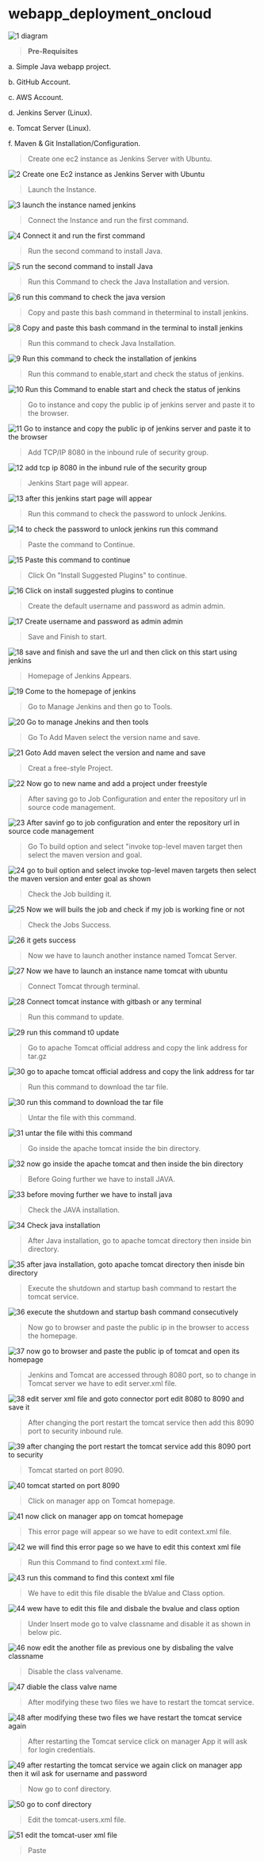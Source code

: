 # webapp_deployment_oncloud

![1  diagram](https://github.com/howdycloudyarsh/webapp_deployment_oncloud/assets/133496386/0140591e-ea6d-4736-b884-13930f0f9798)

> **Pre-Requisites**

a. Simple Java webapp project.

b. GitHub Account.

c. AWS Account.

d. Jenkins Server (Linux).

e. Tomcat Server (Linux).

f. Maven & Git Installation/Configuration.

> Create one ec2 instance as Jenkins Server with Ubuntu.

![2  Create one Ec2 instance as Jenkins Server with Ubuntu](https://github.com/howdycloudyarsh/webapp_deployment_oncloud/assets/133496386/8e7fbb27-c68d-4b1d-ae05-6ae5411ff8de)

> Launch the Instance.

![3  launch the instance named jenkins](https://github.com/howdycloudyarsh/webapp_deployment_oncloud/assets/133496386/22b1fb43-fe6d-4959-a567-6ba7211838fb)

> Connect the Instance and run the first command.

![4  Connect it and run the first command](https://github.com/howdycloudyarsh/webapp_deployment_oncloud/assets/133496386/bacfcbd1-7932-435c-adec-611bb46c9a67)

> Run the second command to install Java.

![5  run the second command to install Java](https://github.com/howdycloudyarsh/webapp_deployment_oncloud/assets/133496386/1c413c40-fab8-4e36-9aed-2768a24f5ede)

> Run this Command to check the Java Installation and version.

![6  run this command to check the java version](https://github.com/howdycloudyarsh/webapp_deployment_oncloud/assets/133496386/75345b08-5f5c-4fe8-b16c-39b3c7052457)

> Copy and paste this bash command in theterminal to install jenkins.

![8  Copy and paste this bash command in the terminal to install jenkins](https://github.com/howdycloudyarsh/webapp_deployment_oncloud/assets/133496386/44b3d418-eb68-4f4a-a4af-04382e9f4c46)

> Run this command to check Java Installation.

![9  Run this command to check the installation of jenkins](https://github.com/howdycloudyarsh/webapp_deployment_oncloud/assets/133496386/98146703-7e8f-4e96-bd98-c84359670bcb)

> Run this command to enable,start and check the status of jenkins.

![10  Run this Command to enable start and check the status of jenkins](https://github.com/howdycloudyarsh/webapp_deployment_oncloud/assets/133496386/bf928a6d-0c66-46f4-b47b-08035cece0f4)

> Go to instance and copy the public ip of jenkins server and paste it to the browser.

![11  Go to instance and copy the public ip of jenkins server and paste it to the browser](https://github.com/howdycloudyarsh/webapp_deployment_oncloud/assets/133496386/0f469a59-9abb-482b-9053-83d5d4219660)

> Add TCP/IP 8080 in the inbound rule of security group.

![12  add tcp ip 8080 in the inbund rule of the security group](https://github.com/howdycloudyarsh/webapp_deployment_oncloud/assets/133496386/0ba17432-6314-4916-8ced-05405ca492a8)

> Jenkins Start page will appear.

![13  after this jenkins start page will appear](https://github.com/howdycloudyarsh/webapp_deployment_oncloud/assets/133496386/f62ff41d-6ac4-4eed-a39a-4870dab596b6)

> Run this command to check the password to unlock Jenkins.

![14  to check the password to unlock jenkins run this command](https://github.com/howdycloudyarsh/webapp_deployment_oncloud/assets/133496386/ebfd39d6-cf97-4b0b-92ab-88e8ace2d9aa)

> Paste the command to Continue.

![15  Paste this command to continue](https://github.com/howdycloudyarsh/webapp_deployment_oncloud/assets/133496386/6b066178-1afb-46f8-a94c-1482c35471a5)

> Click On "Install Suggested Plugins" to continue.

![16  Click on install suggested plugins to continue](https://github.com/howdycloudyarsh/webapp_deployment_oncloud/assets/133496386/2d5c453e-98b7-4896-ab0a-64b4a23d4790)

> Create the default username and password as admin admin.

![17  Create username and password as admin admin](https://github.com/howdycloudyarsh/webapp_deployment_oncloud/assets/133496386/6bac527a-6edb-4fa4-84ed-99f172f4756c)

> Save and Finish to start.

![18  save and finish and save the url and then click on this start using jenkins](https://github.com/howdycloudyarsh/webapp_deployment_oncloud/assets/133496386/e1e6a34b-0063-40c8-b101-5c20e9bcb96a)

> Homepage of Jenkins Appears.

![19  Come to the homepage of jenkins](https://github.com/howdycloudyarsh/webapp_deployment_oncloud/assets/133496386/095a9ec3-3eb0-48a1-8f97-86fc02ababd7)

> Go to Manage Jenkins and then go to Tools.

![20  Go to manage Jnekins and then tools](https://github.com/howdycloudyarsh/webapp_deployment_oncloud/assets/133496386/6199c8e1-6dfe-4940-a047-935a4431ea67)

> Go To Add Maven select the version name and save.

![21  Goto Add maven select the version and name and save](https://github.com/howdycloudyarsh/webapp_deployment_oncloud/assets/133496386/5c9fb5e2-81c1-403f-b343-8e4ced95b43e)

> Creat a free-style Project.

![22  Now go to new name and add a project under freestyle](https://github.com/howdycloudyarsh/webapp_deployment_oncloud/assets/133496386/3a556bec-36d4-4ace-9c70-a576dab9d286)

> After saving go to Job Configuration and enter the repository url in source code management.

![23  After savinf go to job configuration and enter the repository url in source code management](https://github.com/howdycloudyarsh/webapp_deployment_oncloud/assets/133496386/06e7ba31-2a42-4c2f-9abb-c2218690bbaa)

> Go To build option and select "invoke top-level maven target then select the maven version and goal.

![24  go to buil option and select invoke top-level maven targets then select the maven version and enter goal as shown](https://github.com/howdycloudyarsh/webapp_deployment_oncloud/assets/133496386/c0b8cf4f-9dda-4005-9cc0-0345007f32f5)

> Check the Job building it.

![25  Now we will buils the job and check if my job is working fine or not](https://github.com/howdycloudyarsh/webapp_deployment_oncloud/assets/133496386/1a02e36a-c683-4f38-ba36-db09776663bc)

> Check the Jobs Success.

![26  it gets success](https://github.com/howdycloudyarsh/webapp_deployment_oncloud/assets/133496386/0c46cf20-ca1c-49b7-98bd-b3367c926523)

> Now we have to launch another instance named Tomcat Server.

![27  Now we have to launch an instance name tomcat with ubuntu](https://github.com/howdycloudyarsh/webapp_deployment_oncloud/assets/133496386/19fc5f6d-b841-4562-8379-3c4586a44a0c)

> Connect Tomcat through terminal.

![28 Connect tomcat instance with gitbash or any terminal](https://github.com/howdycloudyarsh/webapp_deployment_oncloud/assets/133496386/c9b57c2e-6f43-4acd-b69c-eb441dc29b5f)

> Run this command to update.

![29  run this command t0 update](https://github.com/howdycloudyarsh/webapp_deployment_oncloud/assets/133496386/80e207ee-6574-4f0c-bf93-8ba5657164dd)

> Go to apache Tomcat official address and copy the link address for tar.gz

![30  go to apache tomcat official address and copy the link address for tar](https://github.com/howdycloudyarsh/webapp_deployment_oncloud/assets/133496386/ce015727-80b1-4f05-892d-d0c358ed84d8)

> Run this command to download the tar file.

![30  run this command to download the tar file](https://github.com/howdycloudyarsh/webapp_deployment_oncloud/assets/133496386/2fad3b7e-cdc2-4eaa-95ea-63b9677d710a)

> Untar the file with this command.

![31 untar the file withi this command](https://github.com/howdycloudyarsh/webapp_deployment_oncloud/assets/133496386/38090e3d-b151-49a3-bebe-28bc37367ff3)

> Go inside the apache tomcat inside the bin directory.

![32  now go inside the apache tomcat and then inside the bin directory](https://github.com/howdycloudyarsh/webapp_deployment_oncloud/assets/133496386/60b9d630-520a-4c3b-8cbb-66d529f598c0)

> Before Going further we have to install JAVA.

![33  before moving further we have to install java](https://github.com/howdycloudyarsh/webapp_deployment_oncloud/assets/133496386/1a7cef11-30e5-4dc3-a7ff-5d5c2c2a560b)

> Check the JAVA installation.

![34  Check java installation](https://github.com/howdycloudyarsh/webapp_deployment_oncloud/assets/133496386/ba6b1f72-e447-41b8-8af1-20f6cab9c986)

> After Java installation, go to apache tomcat directory then inside bin directory.

![35  after java installation, goto apache tomcat directory then inisde bin directory](https://github.com/howdycloudyarsh/webapp_deployment_oncloud/assets/133496386/620b9637-cc79-4a3a-b335-7728a62bb745)

> Execute the shutdown and startup bash command to restart the tomcat service.

![36  execute the shutdown and startup bash command consecutively](https://github.com/howdycloudyarsh/webapp_deployment_oncloud/assets/133496386/c0fce6e9-a7b8-4c3b-b653-9512a202ad81)

> Now go to browser and paste the public ip in the browser to access the homepage.

![37  now go to browser and paste the public ip of tomcat and open its homepage](https://github.com/howdycloudyarsh/webapp_deployment_oncloud/assets/133496386/5d02e27f-61a1-4ffe-88fa-36a4d753c3e2)

> Jenkins and Tomcat are accessed through 8080 port, so to change in Tomcat server we have to edit server.xml  file.

![38  edit server xml file and goto connector port edit 8080 to 8090 and save it](https://github.com/howdycloudyarsh/webapp_deployment_oncloud/assets/133496386/f4eae002-2b52-41f0-b4ac-08a3d3840f56)

> After changing the port restart the tomcat service then add this 8090 port to security inbound rule.

![39  after changing the port restart the tomcat service add this 8090 port to security](https://github.com/howdycloudyarsh/webapp_deployment_oncloud/assets/133496386/06b02cdd-5810-498c-b796-0774b1cdda33)

> Tomcat started on port 8090.

![40  tomcat started on port 8090](https://github.com/howdycloudyarsh/webapp_deployment_oncloud/assets/133496386/194ca662-7230-416c-b4e5-f2fcc2319b90)

> Click on manager app on Tomcat homepage.

![41  now click on manager app on tomcat homepage](https://github.com/howdycloudyarsh/webapp_deployment_oncloud/assets/133496386/d648b1b2-37a9-4123-9ef8-0db7f78ddc84)

> This error page will appear so we have to edit context.xml file.

![42  we will find this error page so we have to edit this context xml file](https://github.com/howdycloudyarsh/webapp_deployment_oncloud/assets/133496386/31d12a47-ae3a-4824-bc88-f6812db9e5ac)

> Run this Command to find context.xml file.

![43  run this command to find this context xml file](https://github.com/howdycloudyarsh/webapp_deployment_oncloud/assets/133496386/0fbccd75-4294-4a29-be4f-6ed522780421)

> We have to edit this file disable the bValue and Class option.

![44  wew have to edit this file and disbale the bvalue and class option](https://github.com/howdycloudyarsh/webapp_deployment_oncloud/assets/133496386/53c2c3cc-9a8c-44d6-82f0-2c72899a8389)

> Under Insert mode go to valve classname and disable it as shown in below pic.

![46  now edit the another file as previous one by disbaling the valve classname](https://github.com/howdycloudyarsh/webapp_deployment_oncloud/assets/133496386/5468f48f-7de4-4904-bee5-c440b78b31fb)

> Disable the class valvename.

![47  diable the class valve name](https://github.com/howdycloudyarsh/webapp_deployment_oncloud/assets/133496386/eaf583e1-e115-403a-9e71-db37715ebb65)

> After modifying these two files we have to restart the tomcat service.

![48  after modifying these two files we have restart the tomcat service again](https://github.com/howdycloudyarsh/webapp_deployment_oncloud/assets/133496386/95a637e4-54f8-4986-9ae9-e53921151c2f)

> After restarting the Tomcat service click on manager App it will ask for login credentials.

![49  after restarting the tomcat service we again click on manager app then it wil ask for username and password](https://github.com/howdycloudyarsh/webapp_deployment_oncloud/assets/133496386/ed36f46f-d8ba-4a8d-9ab9-6c3a0441fe55)

> Now go to conf directory.

![50  go to conf directory](https://github.com/howdycloudyarsh/webapp_deployment_oncloud/assets/133496386/ebd39ef5-13c1-4320-9e5e-668c0aa8fee6)

> Edit the tomcat-users.xml file.

![51  edit the tomcat-user  xml file](https://github.com/howdycloudyarsh/webapp_deployment_oncloud/assets/133496386/67a8bf59-0f4e-4f78-afb5-c84cb97124ef)

> Paste 



























